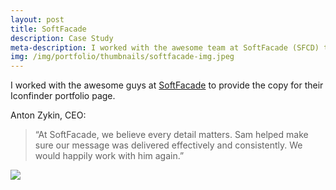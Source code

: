 ```yaml
---
layout: post
title: SoftFacade
description: Case Study
meta-description: I worked with the awesome team at SoftFacade (SFCD) to build their Iconfinder case study.
img: /img/portfolio/thumbnails/softfacade-img.jpeg
---
```


I worked with the awesome guys at [SoftFacade](https://sfcd.com) to provide the copy for their Iconfinder portfolio page.

Anton Zykin, CEO:

>“At SoftFacade, we believe every detail matters. Sam helped make sure our message was delivered effectively and consistently. We would happily work with him again.”

<img src="/img/portfolio/Iconfinder-Logo-Redesign-Case-Study-–-SoftFacade.jpg">
 